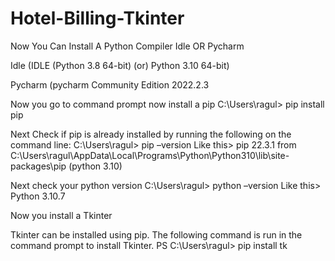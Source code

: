 # Hotel-Billing-Tkinter

Now You Can Install A Python Compiler  Idle OR Pycharm 

Idle
(IDLE (Python 3.8 64-bit) (or) Python 3.10 64-bit) 

Pycharm
(pycharm Community Edition 2022.2.3

Now you go to command prompt now install a pip
C:\Users\ragul> pip install pip

Next Check if pip is already installed by running the following on the command line:
C:\Users\ragul> pip –version
Like this>  pip 22.3.1 from C:\Users\ragul\AppData\Local\Programs\Python\Python310\lib\site-packages\pip (python 3.10)

Next check your python version
C:\Users\ragul> python –version
Like this> Python 3.10.7

Now you install a  Tkinter

Tkinter can be installed using pip. The following command is run in the command prompt to install Tkinter.
PS C:\Users\ragul> pip install tk

